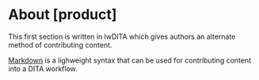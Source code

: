 # About [product]

This first section is written in lwDITA which gives authors an alternate method of contributing content.

[Markdown](http://www.markdownguide.org) is a lighweight syntax that can be used for contributing content into a DITA workflow.